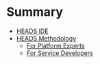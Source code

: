 # Summary

* [HEADS IDE](heads_ide/README.md)
* [HEADS Methodology](heads_methodology/README.md)
   * [For Platform Experts](heads_methodology/for_platform_experts.md)
   * [For Service Developers](heads_methodology/for_service_developers.md)

